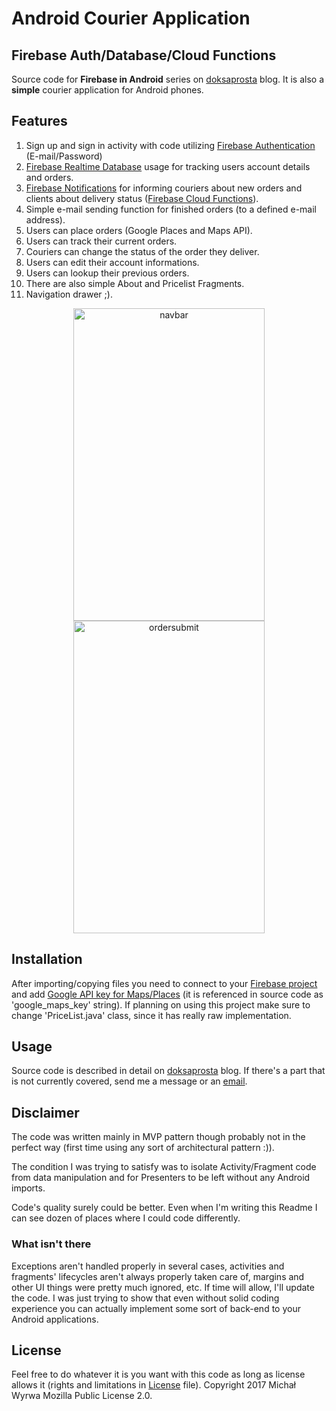 # Android Courier Application
## Firebase Auth/Database/Cloud Functions
Source code for **Firebase in Android** series on [doksaprosta](http://doksaprosta.wordpress.com) blog.
It is also a **simple** courier application for Android phones.
## Features
1. Sign up and sign in activity with code utilizing [Firebase Authentication](https://firebase.google.com/docs/auth/) (E-mail/Password)
2. [Firebase Realtime Database](https://firebase.google.com/docs/database/) usage for tracking users account details and orders.
3. [Firebase Notifications](https://firebase.google.com/docs/cloud-messaging/) for informing couriers about new orders and clients about delivery status ([Firebase Cloud Functions](https://firebase.google.com/docs/functions/)).
4. Simple e-mail sending function for finished orders (to a defined e-mail address).
5. Users can place orders (Google Places and Maps API).
6. Users can track their current orders.
7. Couriers can change the status of the order they deliver.
8. Users can edit their account informations.
9. Users can lookup their previous orders.
10. There are also simple About and Pricelist Fragments.
11. Navigation drawer ;).

<div><p align="center"><img src="https://github.com/MiWy/CourierApplication/blob/master/capp.png" alt="navbar" width="306" height="500">
<img src="https://github.com/MiWy/CourierApplication/blob/master/capp2.png" alt="ordersubmit" width="306" height="500"></p></div>

## Installation
After importing/copying files you need to connect to your [Firebase project](https://firebase.google.com/docs/android/setup) and add [Google API key for Maps/Places](https://developers.google.com/places/) (it is referenced in source code as 'google_maps_key' string).
If planning on using this project make sure to change 'PriceList.java' class, since it has really raw implementation.
## Usage
Source code is described in detail on [doksaprosta](http://doksaprosta.wordpress.com) blog. If there's a part that is not currently covered, send me a message or an [email](mailto:tryoutsapps@gmail.com).
## Disclaimer
The code was written mainly in MVP pattern though probably not in the perfect way (first time using any sort of architectural pattern :)). 

The condition I was trying to satisfy was to isolate Activity/Fragment code from data manipulation and for Presenters to be left without any Android imports.

Code's quality surely could be better. Even when I'm writing this Readme I can see dozen of places where I could code differently. 

### What isn't there
Exceptions aren't handled properly in several cases, activities and fragments' lifecycles aren't always properly taken care of, margins and other UI things were pretty much ignored, etc. If time will allow, I'll update the code. I was just trying to show that even without solid coding experience you can actually implement some sort of back-end to your Android applications.

## License
Feel free to do whatever it is you want with this code as long as license allows it (rights and limitations in [License](https://github.com/MiWy/CourierApplication/blob/master/License.txt) file).
Copyright 2017 Michał Wyrwa
Mozilla Public License 2.0.
